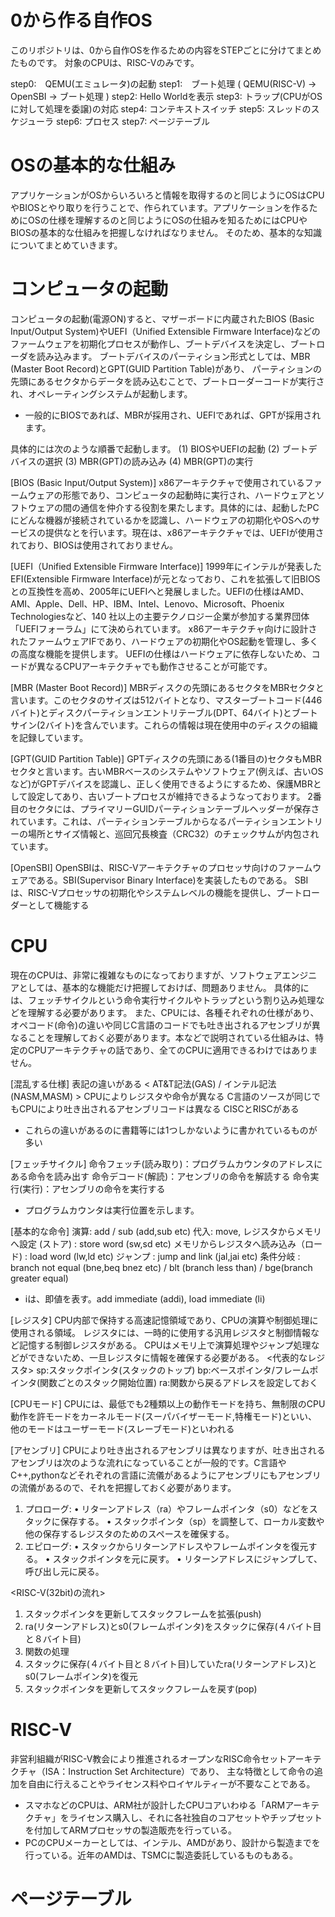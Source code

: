 # 0から作る自作OS
このリポジトリは、0から自作OSを作るための内容をSTEPごとに分けてまとめたものです。
対象のCPUは、RISC-Vのみです。

step0:　QEMU(エミュレータ)の起動
step1:　ブート処理 ( QEMU(RISC-V) -> OpenSBI -> ブート処理 )
step2:	Hello Worldを表示
step3:	トラップ(CPUがOSに対して処理を委譲)の対応
step4:	コンテキストスイッチ
step5:	スレッドのスケジューラ
step6:	プロセス
step7:	ページテーブル

# OSの基本的な仕組み
アプリケーションがOSからいろいろと情報を取得するのと同じようにOSはCPUやBIOSとやり取りを行うことで、作られています。アプリケーションを作るためにOSの仕様を理解するのと同じようにOSの仕組みを知るためにはCPUやBIOSの基本的な仕組みを把握しなければなりません。
そのため、基本的な知識についてまとめていきます。

# コンピュータの起動
コンピュータの起動(電源ON)すると、マザーボードに内蔵されたBIOS (Basic Input/Output System)やUEFI（Unified Extensible Firmware Interface)などのファームウェアを初期化プロセスが動作し、ブートデバイスを決定し、ブートローダを読み込みます。
ブートデバイスのパーティション形式としては、MBR (Master Boot Record)とGPT(GUID Partition Table)があり、
パーティションの先頭にあるセクタからデータを読み込むことで、ブートローダーコードが実行され、オペレーティングシステムが起動します。
* 一般的にBIOSであれば、MBRが採用され、UEFIであれば、GPTが採用されます。

具体的には次のような順番で起動します。
(1) BIOSやUEFIの起動
(2) ブートデバイスの選択
(3) MBR(GPT)の読み込み
(4) MBR(GPT)の実行

[BIOS (Basic Input/Output System)]
x86アーキテクチャで使用されているファームウェアの形態であり、コンピュータの起動時に実行され、ハードウェアとソフトウェアの間の通信を仲介する役割を果たします。具体的には、起動したPCにどんな機器が接続されているかを認識し、ハードウェアの初期化やOSへのサービスの提供なとを行います。現在は、x86アーキテクチャでは、UEFIが使用されており、BIOSは使用されておりません。

[UEFI（Unified Extensible Firmware Interface)]
1999年にインテルが発表したEFI(Extensible Firmware Interface)が元となっており、これを拡張して旧BIOSとの互換性を高め、2005年にUEFIへと発展しました。UEFIの仕様はAMD、AMI、Apple、Dell、HP、IBM、Intel、Lenovo、Microsoft、Phoenix Technologiesなど、140 社以上の主要テクノロジー企業が参加する業界団体「UEFIフォーラム」にて決められています。
x86アーキテクチャ向けに設計されたファームウェアIFであり、ハードウェアの初期化やOS起動を管理し、多くの高度な機能を提供します。
UEFIの仕様はハードウェアに依存しないため、コードが異なるCPUアーキテクチャでも動作させることが可能です。

[MBR (Master Boot Record)]
MBRディスクの先頭にあるセクタをMBRセクタと言います。このセクタのサイズは512バイトとなり、マスターブートコード(446バイト)とディスクパーティションエントリテーブル(DPT、64バイト)とブートサイン(2バイト)を含んでいます。これらの情報は現在使用中のディスクの組織を記録しています。

[GPT(GUID Partition Table)]
GPTディスクの先頭にある(1番目の)セクタもMBRセクタと言います。古いMBRベースのシステムやソフトウェア(例えば、古いOSなど)がGPTデバイスを認識し、正しく使用できるようにするため、保護MBRとして設定してあり、古いブートプロセスが維持できるようなっております。
2番目のセクタには、プライマリーGUIDパーティションテーブルヘッダーが保存されています。これは、パーティションテーブルからなるパーティションエントリーの場所とサイズ情報と、巡回冗長検査（CRC32）のチェックサムが内包されています。

[OpenSBI]
OpenSBIは、RISC-Vアーキテクチャのプロセッサ向けのファームウェアである。SBI(Supervisor Binary Interface)を実装したものである。
SBIは、RISC-Vプロセッサの初期化やシステムレベルの機能を提供し、ブートローダーとして機能する

# CPU
現在のCPUは、非常に複雑なものになっておりますが、ソフトウェアエンジニアとしては、基本的な機能だけ把握しておけば、問題ありません。
具体的には、フェッチサイクルという命令実行サイクルやトラップという割り込み処理などを理解する必要があります。
また、CPUには、各種それぞれの仕様があり、オペコード(命令)の違いや同じC言語のコードでも吐き出されるアセンブリが異なることを理解しておく必要があります。本などで説明されている仕組みは、特定のCPUアーキテクチャの話であり、全てのCPUに適用できるわけではありません。

[混乱する仕様]
表記の違いがある < AT&T記法(GAS) / インテル記法(NASM,MASM) >
CPUによりレジスタや命令が異なる
C言語のソースが同じでもCPUにより吐き出されるアセンブリコードは異なる
CISCとRISCがある
* これらの違いがあるのに書籍等には1つしかないように書かれているものが多い

[フェッチサイクル]
命令フェッチ(読み取り)：プログラムカウンタのアドレスにある命令を読み出す
命令デコード(解読)：アセンブリの命令を解読する
命令実行(実行)：アセンブリの命令を実行する
* プログラムカウンタは実行位置を示します。

[基本的な命令]
演算: add / sub (add,sub etc)
代入: move,
レジスタからメモリへ設定 (ストア) : store word (sw,sd etc)
メモリからレジスタへ読み込み（ロード) : load word (lw,ld etc)
ジャンプ : jump and link (jal,jai etc)
条件分岐 : branch not equal (bne,beq bnez etc) / blt (branch less than) / bge(branch greater equal)
* iは、即値を表す。add immediate (addi), load immediate (li)

[レジスタ]
CPU内部で保持する高速記憶領域であり、CPUの演算や制御処理に使用される領域。
レジスタには、一時的に使用する汎用レジスタと制御情報など記憶する制御レジスタがある。
CPUはメモリ上で演算処理やジャンプ処理などができないため、一旦レジスタに情報を確保する必要がある。
<代表的なレジスタ>
sp:スタックポインタ(スタックのトップ)
bp:ベースポインタ/フレームポインタ(関数ごとのスタック開始位置)
ra:関数から戻るアドレスを設定しておく

[CPUモード]
CPUには、最低でも2種類以上の動作モードを持ち、無制限のCPU動作を許モードをカーネルモード(スーパバイザーモード,特権モード)といい、他のモードはユーザーモード(スレーブモード)といわれる

[アセンブリ]
CPUにより吐き出されるアセンブリは異なりますが、吐き出されるアセンブリは次のような流れになっていることが一般的です。C言語やC++,pythonなどそれぞれの言語に流儀があるようにアセンブリにもアセンブリの流儀があるので、それを把握しておく必要があります。
1.	プロローグ:
	•	リターンアドレス（ra）やフレームポインタ（s0）などをスタックに保存する。
	•	スタックポインタ（sp）を調整して、ローカル変数や他の保存するレジスタのためのスペースを確保する。
2.	エピローグ:
	•	スタックからリターンアドレスやフレームポインタを復元する。
	•	スタックポインタを元に戻す。
	•	リターンアドレスにジャンプして、呼び出し元に戻る。

<RISC-V(32bit)の流れ>
1. スタックポインタを更新してスタックフレームを拡張(push)
2. ra(リターンアドレス)とs0(フレームポインタ)をスタックに保存(４バイト目と８バイト目)
3. 関数の処理
4. スタックに保存(４バイト目と８バイト目)していたra(リターンアドレス)とs0(フレームポインタ)を復元
5. スタックポインタを更新してスタックフレームを戻す(pop)

# RISC-V
非営利組織がRISC-V教会により推進されるオープンなRISC命令セットアーキテクチャ（ISA：Instruction Set Architecture）であり、
主な特徴として命令の追加を自由に行えることやライセンス料やロイヤルティーが不要なことである。

* スマホなどのCPUは、ARM社が設計したCPUコアいわゆる「ARMアーキテクチャ」をライセンス購入し、それに各社独自のコアセットやチップセットを付加してARMプロセッサの製造販売を行っている。
* PCのCPUメーカーとしては、インテル、AMDがあり、設計から製造までを行っている。近年のAMDは、TSMCに製造委託しているものもある。

# ページテーブル
